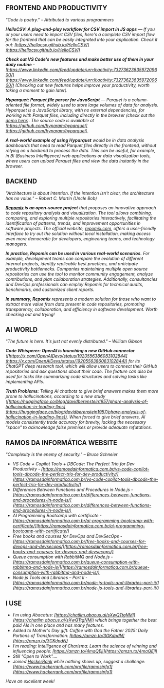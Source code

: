 ## **FRONTEND AND PRODUCTIVITY**

*"Code is poetry." – Attributed to various programmers*

***HelloCSV: A plug-and-play workflow for CSV import in JS apps** — If you or your users need to import CSV files, here's a complete CSV import flow for the frontend that can be easily integrated into your application. Check it out: [https://hellocsv.github.io/HelloCSV/](https://hellocsv.github.io/HelloCSV/)*

***Check out VS Code's new features and make better use of them in your daily routine** - [https://www.linkedin.com/feed/update/urn:li:activity:7327362363597209600/](https://www.linkedin.com/feed/update/urn:li:activity:7327362363597209600/) (Checking out new features helps improve your productivity, worth taking a moment to gain later).*

***Hyparquet: Parquet file parser for JavaScript** — Parquet is a column-oriented file format, widely used to store large volumes of data for analysis. Hyparquet is a JavaScript library, with no external dependencies, for working with Parquet files, including directly in the browser (check out the [demo here](https://hyperparam.app/)). The source code is available at [https://github.com/hyparam/hyparquet](https://github.com/hyparam/hyparquet).*

***A real-world example of using Hyparquet** would be in data analysis dashboards that need to read Parquet files directly in the frontend, without relying on a backend to process the data. This can be useful, for example, in BI (Business Intelligence) web applications or data visualization tools, where users can upload Parquet files and view the data instantly in the browser.*

## **BACKEND**

*"Architecture is about intention. If the intention isn't clear, the architecture has no value." – Robert C. Martin (Uncle Bob)*

***[Repomix](https://github.com/yamadashy/repomix) is an open-source project** that proposes an innovative approach to code repository analysis and visualization. The tool allows combining, comparing, and exploring multiple repositories interactively, facilitating the identification of patterns, trends, and improvement opportunities in software projects. The official website, [repomix.com](http://repomix.com/), offers a user-friendly interface to try out the solution without local installation, making access even more democratic for developers, engineering teams, and technology managers.*

***In practice, Repomix can be used in various real-world scenarios.** For example, development teams can compare the evolution of different internal projects, identify replicable best practices, and anticipate productivity bottlenecks. Companies maintaining multiple open source repositories can use the tool to monitor community engagement, analyze contributions, and plan collaboration strategies. Additionally, consultancies and DevOps professionals can employ Repomix for technical audits, benchmarks, and customized client reports.*

***In summary, Repomix** represents a modern solution for those who want to extract more value from data present in code repositories, promoting transparency, collaboration, and efficiency in software development. Worth checking out and trying!*

## **AI WORLD**

*"The future is here. It's just not evenly distributed." – William Gibson*

***Code Whisperer: OpenAI is launching a new GitHub connector** ([https://x.com/OpenAIDevs/status/1920556386083102844](https://x.com/OpenAIDevs/status/1920556386083102844)) for its ChatGPT deep research tool, which will allow users to connect their GitHub repositories and ask questions about their code. The feature can also be used for tasks like summarizing code structures and solving tasks like implementing APIs.*

***Truth Problems:** Telling AI chatbots to give brief answers makes them more prone to hallucinations, according to a new study ([https://huggingface.co/blog/davidberenstein1957/phare-analysis-of-hallucination-in-leading-llms](https://huggingface.co/blog/davidberenstein1957/phare-analysis-of-hallucination-in-leading-llms)). When forced to give brief answers, AI models consistently trade accuracy for brevity, lacking the necessary "space" to acknowledge false premises or provide adequate refutations.*

## **RAMOS DA INFORMÁTICA WEBSITE**

*"Complexity is the enemy of security." – Bruce Schneier*

* *VS Code + Copilot Tools + DBCode: The Perfect Trio for Dev Productivity - [https://ramosdainformatica.com.br/vs-code-copilot-tools-dbcode-the-perfect-trio-for-dev-productivity/](https://ramosdainformatica.com.br/vs-code-copilot-tools-dbcode-the-perfect-trio-for-dev-productivity/)*
* *Differences Between Functions and Procedures in Node.js - [https://ramosdainformatica.com.br/differences-between-functions-and-procedures-in-node-js/](https://ramosdainformatica.com.br/differences-between-functions-and-procedures-in-node-js/)*
* *AI Programming Bootcamp with certificate - [https://ramosdainformatica.com.br/ai-programming-bootcamp-with-certificate/](https://ramosdainformatica.com.br/ai-programming-bootcamp-with-certificate/)*
* *Free books and courses for DevOps and DevSecOps - [https://ramosdainformatica.com.br/free-books-and-courses-for-devops-and-devsecops/](https://ramosdainformatica.com.br/free-books-and-courses-for-devops-and-devsecops/)*
* *Queue consumption with RabbitMQ and Node.js - [https://ramosdainformatica.com.br/queue-consumption-with-rabbitmq-and-node-js/](https://ramosdainformatica.com.br/queue-consumption-with-rabbitmq-and-node-js/)*
* *Node.js Tools and Libraries – Part II - [https://ramosdainformatica.com.br/node-js-tools-and-libraries-part-ii/](https://ramosdainformatica.com.br/node-js-tools-and-libraries-part-ii/)*

## **I USE**

* *I'm using Abacatus: [https://chatllm.abacus.ai/sXwQTtgNMl](https://chatllm.abacus.ai/sXwQTtgNMl) which brings together the best paid AIs in one place and has many features.*
* *Added to Mother's Day gift: Coffee with God the Father 2025: Daily Portions of Transformation: [https://amzn.to/3GKdpdN](https://amzn.to/3GKdpdN)*
* *I'm reading: Intelligence of Charisma: Learn the science of winning and influencing people: [https://amzn.to/4maQEjl](https://amzn.to/4maQEjl)*
* *Still "Open to Work"....*
* *Joined [HackerRank](https://www.linkedin.com/article/edit/7327398380240789504/#) while nothing shows up, suggest a challenge: [https://www.hackerrank.com/profile/ramosinfo1](https://www.hackerrank.com/profile/ramosinfo1)*

*Have an excellent week!*
